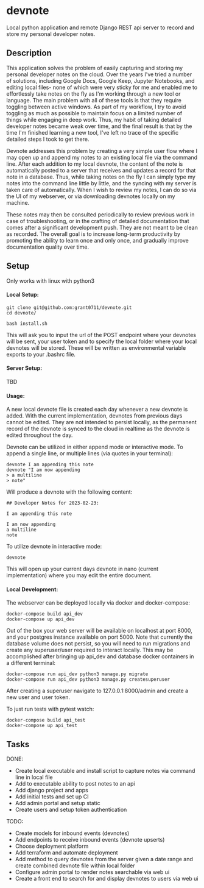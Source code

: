 # devnote

Local python application and remote Django REST api server to record and store my personal developer notes.


## Description

This application solves the problem of easily capturing and storing my personal developer notes on the cloud. Over the years I've tried a number of solutions, including Google Docs, Google Keep, Jupyter Notebooks, and editing local files- none of which were very sticky for me and enabled me to effortlessly take notes on the fly as I'm working through a new tool or language. The main problem with all of these tools is that they require toggling between active windows. As part of my workflow, I try to avoid toggling as much as possible to maintain focus on a limited number of things while engaging in deep work. Thus, my habit of taking detailed developer notes became weak over time, and the final result is that by the time I'm finished learning a new tool, I've left no trace of the specific detailed steps I took to get there.

Devnote addresses this problem by creating a very simple user flow where I may open up and append my notes to an existing local file via the command line. After each addition to my local devnote, the content of the note is automatically posted to a server that receives and updates a record for that note in a database. Thus, while taking notes on the fly I can simply type my notes into the command line little by little, and the syncing with my server is taken care of automatically. When I wish to review my notes, I can do so via the UI of my webserver, or via downloading devnotes locally on my machine.

These notes may then be consulted periodically to review previous work in case of troubleshooting, or in the crafting of detailed documentation that comes after a significant development push. They are not meant to be clean as recorded. The overall goal is to increase long-term productivity by promoting the ability to learn once and only once, and gradually improve documentation quality over time.

## Setup

Only works with linux with python3

#### Local Setup:

```
git clone git@github.com:grant0711/devnote.git
cd devnote/

bash install.sh
```

This will ask you to input the url of the POST endpoint where your devnotes will be sent, your user token and to specify the local folder where your local devnotes will be stored. These will be written as environmental variable exports to your .bashrc file.

#### Server Setup:

TBD

#### Usage:

A new local devnote file is created each day whenever a new devnote is added. With the current implementation, devnotes from previous days cannot be edited. They are not intended to persist locally, as the permanent record of the devnote is synced to the cloud in realtime as the devnote is edited throughout the day.

Devnote can be utilized in either append mode or interactive mode. To append a single line, or multiple lines (via quotes in your terminal):

```
devnote I am appending this note
devnote "I am now appending
> a multiline
> note"
```

Will produce a devnote with the following content:
```
## Developer Notes for 2023-02-23:

I am appending this note

I am now appending
a multiline
note

```

To utilize devnote in interactive mode:

```
devnote
```

This will open up your current days devnote in nano (current implementation) where you may edit the entire document.


#### Local Development:

The webserver can be deployed locally via docker and docker-compose:

```
docker-compose build api_dev
docker-compose up api_dev
```

Out of the box your web server will be available on localhost at port 8000, and your postgres instance available on port 5000. Note that currently the database volume does not persist, so you will need to run migrations and create any superuser/user required to interact locally. This may be accomplished after bringing up api_dev and database docker containers in a different terminal:

```
docker-compose run api_dev python3 manage.py migrate
docker-compose run api_dev python3 manage.py createsuperuser
```

After creating a superuser navigate to 127.0.0.1:8000/admin and create a new user and user token.


To just run tests with pytest watch:

```
docker-compose build api_test
docker-compose up api_test
```

## Tasks

DONE:
- Create local executable and install script to capture notes via command line in local file
- Add to executable ability to post notes to an api
- Add django project and apps
- Add initial tests and set up CI
- Add admin portal and setup static
- Create users and setup token authentication

TODO:

- Create models for inbound events (devnotes)
- Add endpoints to receive inbound events (devnote upserts)
- Choose deployment platform
- Add terraform and automate deployment
- Add method to query devnotes from the server given a date range and create combined devnote file within local folder
- Configure admin portal to render notes searchable via web ui
- Create a front end to search for and display devnotes to users via web ui
